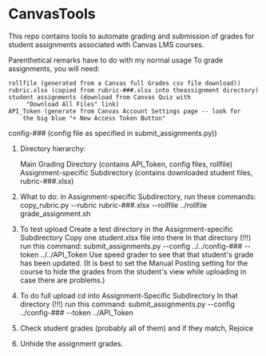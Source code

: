 # CanvasTools
This repo contains tools to automate grading and submission of grades for student assignments associated with Canvas LMS courses.

Parenthetical remarks have to do with my normal usage
To grade assignments, you will need:

    rollfile (generated from a Canvas full Grades csv file download))
    rubric.xlsx (copied from rubric-###.xlsx into theassignment directory)
    student assignments (download from Canvas Quiz with
         "Download All Files" link)
    API_Token (generate from Canvas Account Settings page -- look for
        the big blue "+ New Access Token Button"
   config-### (config file as specified in submit_assignments.py))

1.  Directory hierarchy:

      Main Grading Directory (contains API_Token, config files, rollfile)
           Assignment-specific Subdirectory (contains downloaded
             student files, rubric-###.xlsx)

2. What to do:
    in Assignment-specific Subdirectory, run these commands:
      copy_rubric.py --rubric rubric-###.xlsx --rollfile ../rollfile
      grade_assignment.sh

3. To test upload
    Create a test directory in the Assignment-specific Subdirectory
    Copy one student.xlsx file into there
    In that directory (!!!) run this command:
      submit_assignments.py --config ../../config-### --token ../../API_Token
   Use speed grader to see that that student's grade has been updated.
   (It is best to set the Manual Posting setting for the course to hide the
    grades from the student's view while uploading in case there are problems.)

4. To do full upload
    cd into Assignment-Specific Subdirectory
    In that directory (!!!) run this command:
       submit_assignments.py --config ../config-### --token ../API_Token

5. Check student grades (probably all of them) and if they match, Rejoice

6. Unhide the assignment grades.